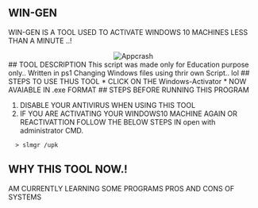 ## WIN-GEN
WIN-GEN IS A TOOL USED TO ACTIVATE WINDOWS 10 MACHINES LESS THAN A MINUTE ..!
<center><img src="https://raw.githubusercontent.com/Whitecat18/windows-10-Activator/main/image/Intro.PNG" alt="Appcrash"></center>
## TOOL DESCRIPTION
This script was made only for Education purpose only..
Written in ps1 
Changing Windows files using thrir own Script.. lol
## STEPS TO USE THUS TOOL
* CLICK ON THE Windows-Activator
* NOW AVAIABLE IN .exe FORMAT 
## STEPS BEFORE RUNNING THIS PROGRAM 

1. DISABLE YOUR ANTIVIRUS WHEN USING THIS TOOL
2. IF YOU ARE ACTIVATING YOUR WINDOWS10 MACHINE AGAIN OR REACTIVATTION FOLLOW THE BELOW STEPS IN open with administrator CMD.
```
  > slmgr /upk
```

## WHY THIS TOOL NOW.!
AM CURRENTLY LEARNING SOME PROGRAMS PROS AND CONS OF SYSTEMS



